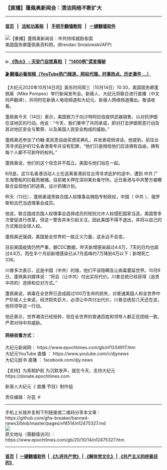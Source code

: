 ### 【直播】蓬佩奥新闻会：清洁网络不断扩大
------------------------

#### [首页](https://github.com/gfw-breaker/banned-news3/blob/master/README.md) &nbsp;&nbsp;|&nbsp;&nbsp; [法轮功真相](https://github.com/begood0513/basic/blob/master/README.md)  &nbsp;&nbsp;|&nbsp;&nbsp; [手把手翻墙教程](https://github.com/gfw-breaker/guides/wiki)  &nbsp;&nbsp;|&nbsp;&nbsp; [一键翻墙软件](https://github.com/gfw-breaker/nogfw/blob/master/README.md)  



<div><img alt="【重播】蓬佩奥新闻会：中共持续威胁各国" class="attachment-djy_600_400 size-djy_600_400 wp-post-image" src="https://i.epochtimes.com/assets/uploads/2020/10/533edd4e2b1367c3b1f854cfbf61d265-600x400.jpg"/>
<div class="caption">
 美国国务卿蓬佩奥资料照。(Brendan Smialowski/AFP)
</div></div><hr/>

#### 💥 [《伪火》 - 天安门自焚真相 ](http://158.247.195.190:10000/videos/blog/weihuo.html)&nbsp; |&nbsp; [“1400例”谎言揭秘  ](http://158.247.195.190:10000/videos/blog/jiexi1400.html)

#### [ 🎬  翻墙必看视频（YouTube热门频道、网站代理、时事热点、历史事件 ...）](https://github.com/gfw-breaker/links/blob/master/banned.md)

<div><p>
 【大纪元2020年10月14日讯】美东时间周三（10月14日）10:30，美国国务卿蓬佩奥（Mike Pompeo）举行新闻发布会。新唐人、大纪元将联合进行直播（中文同声翻译），并同时在新唐人电视频道和大纪元、新唐人网络频道播出。敬请收看。
</p>
<p>
 <center>
 </center>
 蓬佩奥今天（14日）表示，美国致力于向沙特阿拉伯提供武器销售，以对抗伊朗在该地区的行动。他说：“今天，我们重申了共同承诺，即对打击伊朗邪恶行动及其对地区安全与繁荣、以及美国人民安全构成的威胁。”
</p>
<p>
 蓬佩奥还参加了约翰·麦凯恩自由奖颁奖典礼，并发表视频讲话。他提到，前往台湾寻求庇护的12名香港青年并没有犯罪，“他们只是相信他们应该拥有自由，拥有每个人都不可剥夺的权利。”
</p>
<p>
 蓬佩奥说，他们的这个信念并不孤立。美国与他们站在一起。
</p>
<p>
 8月底，这12名香港活动人士在逃离香港前往台湾寻求庇护的途中，遭到
 <ok href="https://www.epochtimes.com/gb/tag/%E4%B8%AD%E5%85%B1.html">
  中共
 </ok>
 广东海警船的拦截而被捕。目前被关押在深圳某处看守所。近日香港与中共警方被曝联合监视他们的逃离，设计抓捕计划。
</p>
<p>
 昨天（13日），蓬佩奥谴责联合国人权理事会拥抱专制政权，中国（
 <ok href="https://www.epochtimes.com/gb/tag/%E4%B8%AD%E5%85%B1.html">
  中共
 </ok>
 ）、俄罗斯和古巴当选理事会成员。
</p>
<p>
 他说，联合国成员国人权理事会选择成员的规则允许人权侵犯国家当选，美国曾多次督促进行改革。但这一警告并未引起关注，因此美国不得不退出，并将以自己的方式推动全球人权。
</p>
<p>
 蓬佩奥还强调，美国是全世界的一股正义力量，这永远不会变。
</p>
<p>
 目前美国疫情仍然严重，据CDC数据，昨天新增感染超过4.6万，7天的日均也超过4.6万，而在半个月前新增感染已从7月高峰约7万降到4万以下；新增死亡338。
</p>
<p>
 川普多次表示，这是中国（中共）的错，他们不该隐瞒及让病毒蔓延世界。10月9日，蓬佩奥对媒体说：“将会（让中共）付出实际代价。川普总统已经获得（追责中共的）选择和应对方式。”
</p>
<p>
 蓬佩奥说，病毒在全世界已造成超过100万生命的损失，对普通美国人和全世界中产阶级人士来说，经济损失巨大，必须让中共付出代价，川普总统前几天还在说，他将领导这一行动。
</p>
<p>
 他还表示，世界潮流已经扭转，现在全世界的普通百姓和领导人都正在团结一致，严肃对待中共威胁。
</p>
<h4>
 网络收看方式：
</h4>
<p>
 大纪元新闻网：
 <ok href="https://www.epochtimes.com/gb/nf1334917.htm" rel="noopener noreferrer" target="_blank">
  https://www.epochtimes.com/gb/nf1334917.htm
 </ok>
 <br/>
 大纪元YouTube
 <ok href="https://www.epochtimes.com/gb/tag/%e7%9b%b4%e6%92%ad.html">
  直播
 </ok>
 ：
 <ok href="https://www.youtube.com/c/djynews" rel="noopener noreferrer" target="_blank">
  https://www.youtube.com/c/djynews
 </ok>
 <br/>
 大纪元脸书
 <ok href="https://www.epochtimes.com/gb/tag/%e7%9b%b4%e6%92%ad.html">
  直播
 </ok>
 ：
 <ok href="http://facebook.com/djy.news" rel="noopener noreferrer" target="_blank">
  facebook.com/djy.news
 </ok>
</p>
<p>
 【支持】为真相护航 为沉默发声，就在今天，支持大纪元
 <br/>
 <ok href="https://donate.epochtimes.com/" rel="noopener noreferrer" target="_blank">
  https://donate.epochtimes.com
 </ok>
</p>
<p>
 新唐人大纪元《
 <ok href="https://www.epochtimes.com/gb/tag/%e7%9b%b4%e6%92%ad.html">
  直播
 </ok>
 节目》制作组
</p>
<p>
 责任编辑：孙芸 ＃
</p>
</div>
<hr/>
手机上长按并复制下列链接或二维码分享本文章：<br/>
https://github.com/gfw-breaker/banned-news3/blob/master/pages/nf4514/n12475327.md <br/>
<a href='https://github.com/gfw-breaker/banned-news3/blob/master/pages/nf4514/n12475327.md'><img src='https://github.com/gfw-breaker/banned-news3/blob/master/pages/nf4514/n12475327.md.png'/></a> <br/>
原文地址（需翻墙访问）：https://www.epochtimes.com/gb/20/10/14/n12475327.htm


------------------------
#### [首页](https://github.com/gfw-breaker/banned-news3/blob/master/README.md) &nbsp;|&nbsp; [一键翻墙软件](https://github.com/gfw-breaker/nogfw/blob/master/README.md) &nbsp;| [《九评共产党》](https://github.com/gfw-breaker/9ping.md/blob/master/README.md#九评之一评共产党是什么) | [《解体党文化》](https://github.com/gfw-breaker/jtdwh.md/blob/master/README.md) | [《共产主义的终极目的》](https://github.com/gfw-breaker/gczydzjmd.md/blob/master/README.md)


<img src='http://gfw-breaker.win/banned-news3/pages/nf4514/n12475327.md' width='0px' height='0px'/>